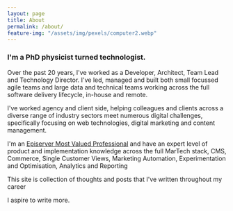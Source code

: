 ```yaml
---
layout: page
title: About
permalink: /about/
feature-img: "/assets/img/pexels/computer2.webp"
---
```


### I'm a PhD physicist turned technologist. 

Over the past 20 years, I've worked as a Developer, Architect, Team Lead and  Technology Director. I've led, managed and built both small focussed agile teams and large data and technical teams working across the full software delivery lifecycle, in-house and remote.

I've worked agency and client side, helping colleagues and clients across a diverse range of industry sectors meet numerous digital challenges, specifically focusing on web technologies, digital marketing and content management.

I'm an [Episerver Most Valued Professional](https://world.episerver.com/emvp/#emvps) and have an expert level of product and implementation knowledge across the full MarTech stack, CMS, Commerce, Single Customer Views, Marketing Automation, Experimentation and Optimisation, Analytics and Reporting

This site is collection of thoughts and posts that I've written throughout my career

I aspire to write more.